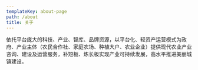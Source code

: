```yaml
---
templateKey: about-page
path: /about
title: 关于
---
```

<!--StartFragment-->

依托平台庞大的科技、产业、智库、品牌资源，以平台化、轻资产运营模式为政府、产业主体（农民合作社、家庭农场、种植大户、农业企业）提供现代农业产业咨询、建设及运营服务，补短板、炼长板实现产业可持续发展，高水平推进美丽城镇建设。

<!--EndFragment-->